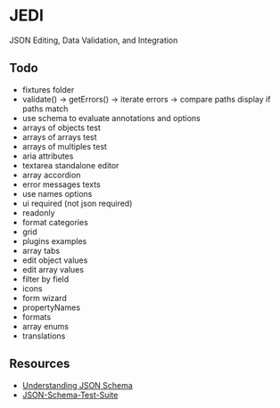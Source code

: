 # JEDI
JSON Editing, Data Validation, and Integration

## Todo

- fixtures folder
- validate() -> getErrors() -> iterate errors -> compare paths display if paths match
- use schema to evaluate annotations and options
- arrays of objects test
- arrays of arrays test
- arrays of multiples test
- aria attributes
- textarea standalone editor
- array accordion
- error messages texts
- use names options
- ui required (not json required)
- readonly
- format categories
- grid
- plugins examples
- array tabs
- edit object values
- edit array values
- filter by field
- icons
- form wizard
- propertyNames
- formats
- array enums
- translations

## Resources
* [Understanding JSON Schema](http://json-schema.org/understanding-json-schema/index.html)
* [JSON-Schema-Test-Suite](https://github.com/json-schema-org/JSON-Schema-Test-Suite)
